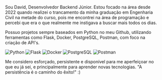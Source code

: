 Sou David, Desenvolvedor Backend Júnior. Estou focado na área desde 2022 quando realizei o trancamento da minha graduação em Engenharia Civil na metade do curso, pois me encontrei na área de programação e percebi que era o que realmente me instigava a buscar mais todos os dias.

Possuo projetos sempre baseados em Python no meu Github, utilizando ferramentas como Flask, Docker, PostgreSQL, Postman, com foco na criação de API's.

![Python](https://img.shields.io/badge/Python-14354C?style=for-the-badge&logo=python&logoColor=white) ![Flask](https://img.shields.io/badge/Flask-000000?style=for-the-badge&logo=flask&logoColor=white) ![Docker](https://img.shields.io/badge/docker-%230db7ed.svg?style=for-the-badge&logo=docker&logoColor=white) ![PostgreSQL](https://img.shields.io/badge/PostgreSQL-316192?style=for-the-badge&logo=postgresql&logoColor=white) ![Postman](https://img.shields.io/badge/Postman-FF6C37?style=for-the-badge&logo=postman&logoColor=white)

Me considero esforçado, persistente e disponível para me aperfeiçoar no que eu já sei, e principalmente para aprender novas tecnologias. "A persistência é o caminho do êxito!" :)
